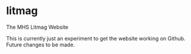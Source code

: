 # litmag
The MHS Litmag Website

This is currently just an experiment to get the website working on Github. 
Future changes to be made.